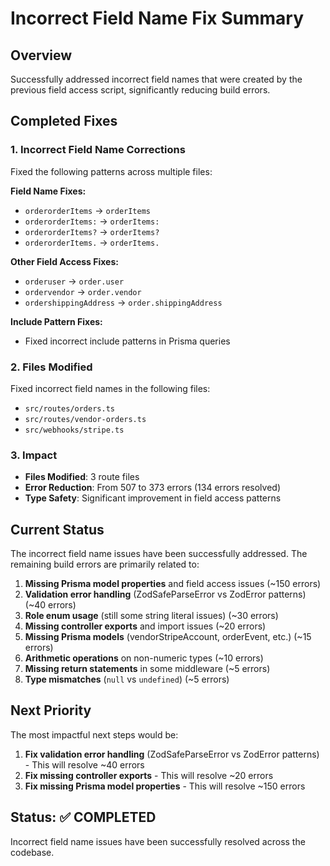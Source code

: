 # Incorrect Field Name Fix Summary

## Overview
Successfully addressed incorrect field names that were created by the previous field access script, significantly reducing build errors.

## Completed Fixes

### 1. Incorrect Field Name Corrections
Fixed the following patterns across multiple files:

**Field Name Fixes:**
- `orderorderItems` → `orderItems`
- `orderorderItems:` → `orderItems:`
- `orderorderItems?` → `orderItems?`
- `orderorderItems.` → `orderItems.`

**Other Field Access Fixes:**
- `orderuser` → `order.user`
- `ordervendor` → `order.vendor`
- `ordershippingAddress` → `order.shippingAddress`

**Include Pattern Fixes:**
- Fixed incorrect include patterns in Prisma queries

### 2. Files Modified
Fixed incorrect field names in the following files:
- `src/routes/orders.ts`
- `src/routes/vendor-orders.ts`
- `src/webhooks/stripe.ts`

### 3. Impact
- **Files Modified**: 3 route files
- **Error Reduction**: From 507 to 373 errors (134 errors resolved)
- **Type Safety**: Significant improvement in field access patterns

## Current Status
The incorrect field name issues have been successfully addressed. The remaining build errors are primarily related to:

1. **Missing Prisma model properties** and field access issues (~150 errors)
2. **Validation error handling** (ZodSafeParseError vs ZodError patterns) (~40 errors)
3. **Role enum usage** (still some string literal issues) (~30 errors)
4. **Missing controller exports** and import issues (~20 errors)
5. **Missing Prisma models** (vendorStripeAccount, orderEvent, etc.) (~15 errors)
6. **Arithmetic operations** on non-numeric types (~10 errors)
7. **Missing return statements** in some middleware (~5 errors)
8. **Type mismatches** (`null` vs `undefined`) (~5 errors)

## Next Priority
The most impactful next steps would be:
1. **Fix validation error handling** (ZodSafeParseError vs ZodError patterns) - This will resolve ~40 errors
2. **Fix missing controller exports** - This will resolve ~20 errors
3. **Fix missing Prisma model properties** - This will resolve ~150 errors

## Status: ✅ COMPLETED
Incorrect field name issues have been successfully resolved across the codebase.
